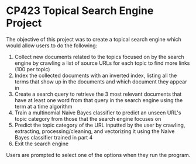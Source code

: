# CP423 Topical Search Engine Project

The objective of this project was to create a topical search engine which would allow users to do the following:
  1. Collect new documents related to the topics focused on by the search engine by crawling a list of source URLs for each topic to find more links (100 per topic)
  2. Index the collected documents with an inverted index, listing all the terms that show up in the documents and which document they appear in
  3. Create a search query to retrieve the 3 most relevant documents that have at least one word from that query in the search engine using the term at a time algorithm
  4. Train a multinomial Naive Bayes classifier to predict an unseen URL's topic category from those that the search engine focuses on
  5. Predict the topic category of the URL inputted by the user by crawling, extracting, processing/cleaning, and vectorizing it using the Naive Bayes classifier trained in part 4
  6. Exit the search engine

Users are prompted to select one of the options when they run the program.
